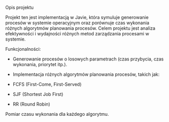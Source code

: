 Opis projektu

Projekt ten jest implementacją w Javie, która symuluje generowanie procesów w systemie operacyjnym oraz porównuje czas wykonania różnych algorytmów planowania procesów. Celem projektu jest analiza efektywności i wydajności różnych metod zarządzania procesami w systemie.

Funkcjonalności:

   - Generowanie procesów o losowych parametrach (czas przybycia, czas wykonania, priorytet itp.).

  - Implementacja różnych algorytmów planowania procesów, takich jak:

  - FCFS (First-Come, First-Served)

  - SJF (Shortest Job First)

  - RR (Round Robin)

Pomiar czasu wykonania dla każdego algorytmu.
